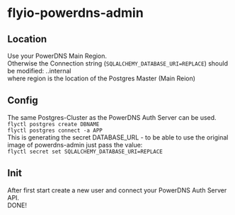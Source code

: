 # flyio-powerdns-admin

## Location
Use your PowerDNS Main Region.  
Otherwise the Connection string (`SQLALCHEMY_DATABASE_URI=REPLACE`) should be modified: <region>.<appname>.internal  
where region is the location of the Postgres Master (Main Reion)  

## Config
The same Postgres-Cluster as the PowerDNS Auth Server can be used.  
`flyctl postgres create DBNAME`  
`flyctl postgres connect -a APP`  
This is generating the secret DATABASE_URL - to be able to use the original image of powerdns-admin just pass the value:  
`flyctl secret set SQLALCHEMY_DATABASE_URI=REPLACE`  

## Init
After first start create a new user and connect your PowerDNS Auth Server API.  
DONE!